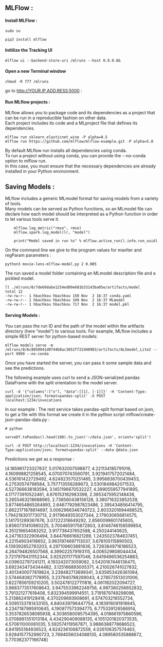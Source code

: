 ## MLFlow :

#### Install MLFlow :

```
sudo su 
```

```
pip3 install mlflow
```

#### Initilize the Tracking UI 

```
mlflow ui --backend-store-uri /mlruns --host 0.0.0.0&
```

#### Open a new Terminal window

```
chmod -R 777 /mlruns
```

go to http://YOUR.IP.ADD.RESS:5000 :

#### Run MLflow projects :

MLflow allows you to package code and its dependencies as a project that can be run in a reproducible fashion on other data.   
Each project includes its code and a MLproject file that defines its dependencies.

```
mlflow run sklearn_elasticnet_wine -P alpha=0.5
mlflow run https://github.com/mlflow/mlflow-example.git -P alpha=5.0
```

By default MLflow run installs all dependencies using conda.   
To run a project without using conda, you can provide the --no-conda option to mlflow run.   
In this case, you must ensure that the necessary dependencies are already installed in your Python environment.


## Saving Models :

MLflow includes a generic MLmodel format for saving models from a variety of tools.  
Many models can be served as Python functions, so an MLmodel file can declare how each model should be interpreted as a Python function in order to let various tools serve it.
```
    mlflow.log_metric("rmse", rmse)
    mlflow.spark.log_model(lr, "model")

    print("Model saved in run %s" % mlflow.active_run().info.run_uuid)
```
On the command line we give to the program values for maxIter and regParam parameters :

```
python3 movie-lens-mlflow-model.py 2 0.005
```

The run saved a model folder containing an MLmodel description file and a pickled model.

```
ll ./mlruns/0/7de69dabe1254ed09e681b33143ba05e/artifacts/model
total 12
-rw-rw-r-- 1 hbachkou hbachkou 150 Nov  2 16:37 conda.yaml
-rw-rw-r-- 1 hbachkou hbachkou 349 Nov  2 16:37 MLmodel
-rw-rw-r-- 1 hbachkou hbachkou 717 Nov  2 16:37 model.pkl
```



#### Serving Models :

You can pass the run ID and the path of the model within the artifacts directory (here “model”) to various tools. For example, MLflow includes a simple REST server for python-based models:

```
mlflow models serve -m /mlruns/0/6c8050941d0744b8ac3652ff22d40983/artifacts/ALSmodel_Lite2 --port 9999 --no-conda
```

Once you have started the server, you can pass it some sample data and see the predictions.

The following example uses curl to send a JSON-serialized pandas DataFrame with the split orientation to the model server.
```
curl -d '{"columns":["x"], "data":[[1], [-1]]}' -H 'Content-Type: application/json; format=pandas-split' -X POST localhost:1234/invocations
```

In our example :
The rest service takes pandas-split format based on json, to get a file with this format we create it in the python script mlflow/create-json-pandas-data.py :
```
# python
	
serveDf.toPandas().head(100).to_json('~/data.json', orient='split')
```

```
curl -X POST http://localhost:1234/invocations -H 'Content-Type:application/json; format=pandas-split' --data @data.json
```

Predictions we get as a response :

[4.185961723327637, 5.017632007598877, 4.221134185791016, 4.160998821258545, 4.070070743560791, 3.9219417572021484, 4.536161422729492, 4.624823570251465, 3.9956836700439453, 4.27530574798584, 3.757713556289673, 3.5301849842071533, 4.527366638183594, 3.1451196670532227, 4.3990559577941895, 4.171773910522461, 4.676153182983398, 2.3953475952148438, 3.2655463218688965, 2.738560438156128, 3.380716323852539, 3.8774654865264893, 2.6467792987823486, 2.395434856414795, 2.8622171878814697, 3.0062966346740723, 2.8033201694488525, 1.7942183017730713, 2.9179649353027344, 2.179030656814575, 3.141751289367676, 3.07222318649292, 2.8560099601745605, 3.8560731410980225, 3.7004659175872803, 3.8146746158599854, 4.351219654083252, 3.917738437652588, 4.250244140625, 4.247183322906494, 3.844766616821289, 1.2435023784637451, 4.221549034118652, 3.9631974697113037, 3.678105115890503, 4.139392852783203, 4.297109603881836, 3.7283849716186523, 4.264794826507568, 4.399022579193115, 4.006529808044434, 3.7217979431152344, 3.925201177597046, 3.6419496536254883, 4.039632797241211, 4.193242073059082, 3.5420167446136475, 3.6923434734344482, 3.125166893005371, 4.210026741027832, 3.4013400077819824, 3.238482713699341, 3.635953426361084, 2.5744640827178955, 3.237940788269043, 4.278573513031006, 3.8227856159210205, 3.5024781227111816, 4.061182022094727, 3.9683773517608643, 3.9475533962249756, 4.997380256652832, 3.791321277618408, 5.832394599914551, 3.7191879749298096, 5.213862419128418, 4.370209693908691, 4.574703216552734, 4.5095133781433105, 4.840439796447754, 4.183916091918945, 4.2347187995910645, 4.190977573394775, 6.775339126586914, 3.3537826538085938, 4.3036580085754395, 4.018661975860596, 3.0708861351013184, 4.434290409088135, 4.1051201820373535, 4.570611000061035, 5.592574119567871, 3.9886388778686523, 4.841955184936523, 4.624236106872559, 4.026106357574463, 3.9284157752990723, 2.7694056034088135, 4.089580535888672, 3.770362377166748]
